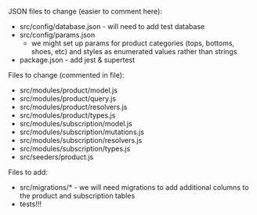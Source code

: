 JSON files to change (easier to comment here):
  - src/config/database.json - will need to add test database
  - src/config/params.json
    - we might set up params for product categories (tops, bottoms, shoes, etc) and styles as enumerated values rather than strings
  - package.json - add jest & supertest

Files to change (commented in file):
- src/modules/product/model.js
- src/modules/product/query.js
- src/modules/product/resolvers.js
- src/modules/product/types.js
- src/modules/subscription/model.js
- src/modules/subscription/mutations.js
- src/modules/subscription/resolvers.js
- src/modules/subscription/types.js
- src/seeders/product.js

Files to add:
- src/migrations/* - we will need migrations to add additional columns to the product and subscription tables
- tests!!!
